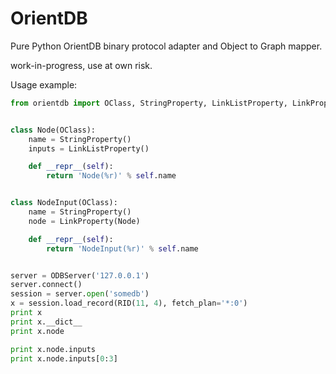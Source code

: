 OrientDB
========

Pure Python OrientDB binary protocol adapter and Object to Graph mapper.

work-in-progress, use at own risk.


Usage example:
```python
from orientdb import OClass, StringProperty, LinkListProperty, LinkProperty, ODBServer


class Node(OClass):
    name = StringProperty()
    inputs = LinkListProperty()

    def __repr__(self):
        return 'Node(%r)' % self.name


class NodeInput(OClass):
    name = StringProperty()
    node = LinkProperty(Node)

    def __repr__(self):
        return 'NodeInput(%r)' % self.name


server = ODBServer('127.0.0.1')
server.connect()
session = server.open('somedb')
x = session.load_record(RID(11, 4), fetch_plan='*:0')
print x
print x.__dict__
print x.node

print x.node.inputs
print x.node.inputs[0:3]
```
